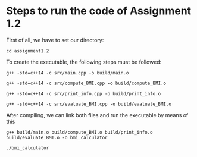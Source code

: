 # Steps to run the code of Assignment 1.2

First of all, we have to set our directory:

```cd assignment1.2```

To create the executable, the following steps must be followed:

```
g++ -std=c++14 -c src/main.cpp -o build/main.o

g++ -std=c++14 -c src/compute_BMI.cpp -o build/compute_BMI.o

g++ -std=c++14 -c src/print_info.cpp -o build/print_info.o

g++ -std=c++14 -c src/evaluate_BMI.cpp -o build/evaluate_BMI.o

```

After compiling, we can link both files and run the executable by means of this

```
g++ build/main.o build/compute_BMI.o build/print_info.o build/evaluate_BMI.o -o bmi_calculator

./bmi_calculator
```